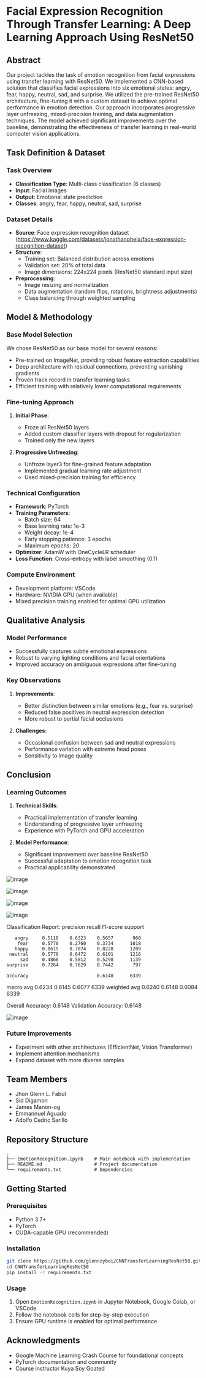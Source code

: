 # Facial Expression Recognition Through Transfer Learning: A Deep Learning Approach Using ResNet50

## Abstract
Our project tackles the task of emotion recognition from facial expressions using transfer learning with ResNet50. We implemented a CNN-based solution that classifies facial expressions into six emotional states: angry, fear, happy, neutral, sad, and surprise. We utilized the pre-trained ResNet50 architecture, fine-tuning it with a custom dataset to achieve optimal performance in emotion detection. Our approach incorporates progressive layer unfreezing, mixed-precision training, and data augmentation techniques. The model achieved significant improvements over the baseline, demonstrating the effectiveness of transfer learning in real-world computer vision applications.

## Task Definition & Dataset

### Task Overview
- **Classification Type**: Multi-class classification (6 classes)
- **Input**: Facial images
- **Output**: Emotional state prediction
- **Classes**: angry, fear, happy, neutral, sad, surprise

### Dataset Details
- **Source**: Face expression recognition dataset 
(https://www.kaggle.com/datasets/jonathanoheix/face-expression-recognition-dataset)
- **Structure**:
  - Training set: Balanced distribution across emotions
  - Validation set: 20% of total data
  - Image dimensions: 224x224 pixels (ResNet50 standard input size)
- **Preprocessing**:
  - Image resizing and normalization
  - Data augmentation (random flips, rotations, brightness adjustments)
  - Class balancing through weighted sampling

## Model & Methodology

### Base Model Selection
We chose ResNet50 as our base model for several reasons:
- Pre-trained on ImageNet, providing robust feature extraction capabilities
- Deep architecture with residual connections, preventing vanishing gradients
- Proven track record in transfer learning tasks
- Efficient training with relatively lower computational requirements

### Fine-tuning Approach
1. **Initial Phase**:
   - Froze all ResNet50 layers
   - Added custom classifier layers with dropout for regularization
   - Trained only the new layers

2. **Progressive Unfreezing**:
   - Unfroze layer3 for fine-grained feature adaptation
   - Implemented gradual learning rate adjustment
   - Used mixed-precision training for efficiency

### Technical Configuration
- **Framework**: PyTorch
- **Training Parameters**:
  - Batch size: 64
  - Base learning rate: 1e-3
  - Weight decay: 1e-4
  - Early stopping patience: 3 epochs
  - Maximum epochs: 20
- **Optimizer**: AdamW with OneCycleLR scheduler
- **Loss Function**: Cross-entropy with label smoothing (0.1)

### Compute Environment
- Development platform: VSCode
- Hardware: NVIDIA GPU (when available)
- Mixed precision training enabled for optimal GPU utilization

## Qualitative Analysis

### Model Performance
- Successfully captures subtle emotional expressions
- Robust to varying lighting conditions and facial orientations
- Improved accuracy on ambiguous expressions after fine-tuning

### Key Observations
1. **Improvements**:
   - Better distinction between similar emotions (e.g., fear vs. surprise)
   - Reduced false positives in neutral expression detection
   - More robust to partial facial occlusions

2. **Challenges**:
   - Occasional confusion between sad and neutral expressions
   - Performance variation with extreme head poses
   - Sensitivity to image quality

## Conclusion

### Learning Outcomes
1. **Technical Skills**:
   - Practical implementation of transfer learning
   - Understanding of progressive layer unfreezing
   - Experience with PyTorch and GPU acceleration

2. **Model Performance**:
   - Significant improvement over baseline ResNet50
   - Successful adaptation to emotion recognition task
   - Practical applicability demonstrated
  
![image](https://github.com/user-attachments/assets/dd21d69a-b649-410a-ad6a-67c0433c2727)

![image](https://github.com/user-attachments/assets/acaba5aa-b179-45b9-8330-100fc62d74bf)

![image](https://github.com/user-attachments/assets/c5528c7f-3f8b-4a74-a984-867a7d1579b6)

![image](https://github.com/user-attachments/assets/abb33567-7c17-49bc-9491-d4915365c027)

Classification Report:
              precision    recall  f1-score   support

       angry     0.5118    0.6323    0.5657       960
        fear     0.5770    0.2760    0.3734      1018
       happy     0.8615    0.7874    0.8228      1209
     neutral     0.5770    0.6472    0.6101      1216
         sad     0.4868    0.5812    0.5298      1139
    surprise     0.7264    0.7629    0.7442       797

    accuracy                         0.6148      6339
   macro avg     0.6234    0.6145    0.6077      6339
weighted avg     0.6240    0.6148    0.6084      6339

Overall Accuracy: 0.6148
Validation Accuracy: 0.6148

![image](https://github.com/user-attachments/assets/11f1386a-2bce-47bf-80c9-1fb58acb896f)


### Future Improvements
- Experiment with other architectures (EfficientNet, Vision Transformer)
- Implement attention mechanisms
- Expand dataset with more diverse samples

## Team Members
- Jhon Glenn L. Fabul
- Sid Digamon
- James Manon-og
- Emmannuel Aguado
- Adolfo Cedric Sarillo

## Repository Structure
```
.
├── EmotionRecognition.ipynb    # Main notebook with implementation
├── README.md                   # Project documentation
└── requirements.txt            # Dependencies
```

## Getting Started

### Prerequisites
- Python 3.7+
- PyTorch
- CUDA-capable GPU (recommended)

### Installation
```bash
git clone https://github.com/glennzyboi/CNNTransferLearningResNet50.git
cd CNNTransferLearningResNet50
pip install -r requirements.txt
```

### Usage
1. Open `EmotionRecognition.ipynb` in Jupyter Notebook, Google Colab, or VSCode
2. Follow the notebook cells for step-by-step execution
3. Ensure GPU runtime is enabled for optimal performance

## Acknowledgments
- Google Machine Learning Crash Course for foundational concepts
- PyTorch documentation and community
- Course instructor Kuya Soy Goated
